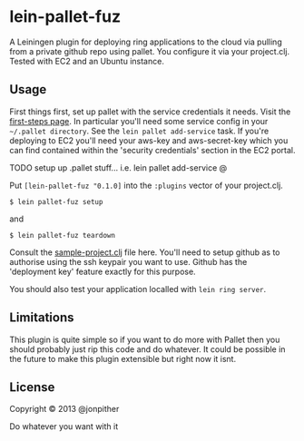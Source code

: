 # lein-pallet-fuz

A Leiningen plugin for deploying ring applications to the cloud via pulling from a private github repo using pallet. You configure it via your project.clj. Tested with EC2 and an Ubuntu instance.

## Usage

First things first, set up pallet with the service credentials it needs. Visit the [first-steps page](http://palletops.com/doc/first-steps/). In particular you'll need some service config in your `~/.pallet directory`. See the `lein pallet add-service` task. If you're deploying to EC2 you'll need your aws-key and aws-secret-key which you can find contained within the 'security credentials' section in the EC2 portal.

TODO setup up .pallet stuff... i.e. lein pallet add-service @

Put `[lein-pallet-fuz "0.1.0]` into the `:plugins` vector of your project.clj.

    $ lein pallet-fuz setup

and

	$ lein pallet-fuz teardown


Consult the [sample-project.clj](https://github.com/jonpither/lein-pallet-fuz/blob/master/sample-project.clj) file here. You'll need to setup github as to authorise using the ssh keypair you want to use. Github has the 'deployment key' feature exactly for this purpose.

You should also test your application localled with `lein ring server`.

## Limitations

This plugin is quite simple so if you want to do more with Pallet then you should probably just rip this code and do whatever. It could be possible in the future to make this plugin extensible but right now it isnt.

## License

Copyright © 2013 @jonpither

Do whatever you want with it
